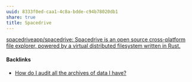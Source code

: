 ```yaml
---
uuid: 8333f0ed-caa1-4c8a-bdde-c94b78020db1
share: true
title: Spacedrive
---
```

[spacedriveapp/spacedrive: Spacedrive is an open source cross-platform file explorer, powered by a virtual distributed filesystem written in Rust.](https://github.com/spacedriveapp/spacedrive)

#### Backlinks

* [How do I audit all the archives of data I have?](/c1b2973d-c991-446f-b1d1-d71ff62503b2)